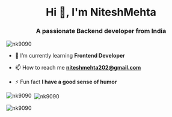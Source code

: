 <h1 align="center">Hi 👋, I'm NiteshMehta</h1>
<h3 align="center">A passionate Backend developer from India</h3>

<p align="left"> <img src="https://komarev.com/ghpvc/?username=nk9090&label=Profile%20views&color=0e75b6&style=flat" alt="nk9090" /> </p>

- 🌱 I’m currently learning **Frontend Developer**

- 📫 How to reach me **niteshmehta202@gmail.com**

- ⚡ Fun fact **I have a good sense of humor**



<p><img align="left" src="https://github-readme-stats.vercel.app/api/top-langs?username=nk9090&show_icons=true&locale=en&layout=compact" alt="nk9090" /></p>

<p>&nbsp;<img align="center" src="https://github-readme-stats.vercel.app/api?username=nk9090&show_icons=true&locale=en" alt="nk9090" /></p>

<p><img align="center" src="https://github-readme-streak-stats.herokuapp.com/?user=nk9090&" alt="nk9090" /></p>
